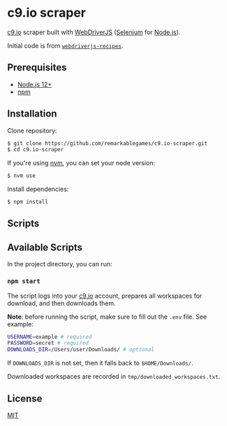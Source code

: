 # c9.io scraper

[c9.io](https://c9.io/login) scraper built with [WebDriverJS](https://github.com/SeleniumHQ/selenium/wiki/WebDriverJs) ([Selenium](https://www.seleniumhq.org/) for [Node.js](https://nodejs.org/)).

Initial code is from [`webdriverjs-recipes`](https://github.com/remarkablemark/webdriverjs-recipes).

## Prerequisites

- [Node.js 12+](https://nodejs.org/en/download/)
- [npm](https://www.npmjs.com/get-npm)

## Installation

Clone repository:

```sh
$ git clone https://github.com/remarkablegames/c9.io-scraper.git
$ cd c9.io-scraper
```

If you're using [nvm](https://github.com/nvm-sh/nvm), you can set your node version:

```sh
$ nvm use
```

Install dependencies:

```sh
$ npm install
```

## Scripts

## Available Scripts

In the project directory, you can run:

### `npm start`

The script logs into your [c9.io](https://c9.io/login) account, prepares all workspaces for download, and then downloads them.

**Note**: before running the script, make sure to fill out the `.env` file. See example:

```sh
USERNAME=example # required
PASSWORD=secret # required
DOWNLOADS_DIR=/Users/user/Downloads/ # optional
```

If `DOWNLOADS_DIR` is not set, then it falls back to `$HOME/Downloads/`.

Downloaded workspaces are recorded in `tmp/downloaded_workspaces.txt`.

## License

[MIT](LICENSE)
